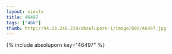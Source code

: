 ```yaml
--- 
layout: sieutv
title: 46497
tags: ["46k"]
thumb: http://94.23.248.219/absoluporn-1/image/002/46497.jpg
---
```

{% include absoluporn key="46497" %} 
